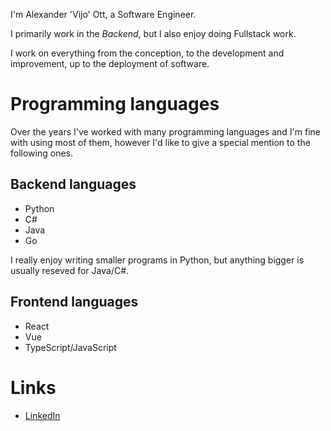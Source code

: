 I'm Alexander 'Vijo' Ott, a Software Engineer.

I primarily work in the *Backend*, but I also enjoy doing Fullstack work.

I work on everything from the conception, to the development and improvement, up to the deployment of software.

# Programming languages

Over the years I've worked with many programming languages and I'm fine with using most of them, however I'd like to give a special mention to the following ones.

## Backend languages

* Python
* C#
* Java
* Go

I really enjoy writing smaller programs in Python, but anything bigger is usually reseved for Java/C#.

## Frontend languages

* React
* Vue
* TypeScript/JavaScript

# Links

* [LinkedIn](https://www.linkedin.com/in/alexandervijoott/)
